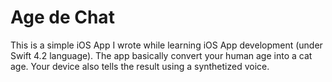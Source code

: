 Age de Chat
===========

This is a simple iOS App I wrote while learning iOS App development (under Swift 4.2 language). 
The app basically convert your human age into a cat age. 
Your device also tells the result using a synthetized voice.
